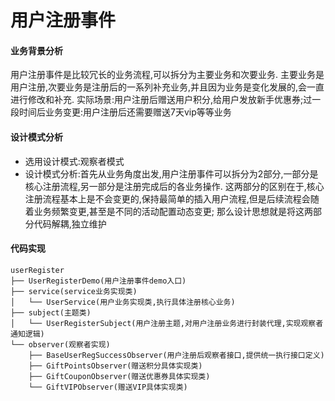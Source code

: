 # 用户注册事件
#### 业务背景分析
用户注册事件是比较冗长的业务流程,可以拆分为主要业务和次要业务.
主要业务是用户注册,次要业务是注册后的一系列补充业务,并且因为业务是变化发展的,会一直进行修改和补充.
实际场景:用户注册后赠送用户积分,给用户发放新手优惠券;过一段时间后业务变更:用户注册后还需要赠送7天vip等等业务

#### 设计模式分析
- 选用设计模式:观察者模式
- 设计模式分析:首先从业务角度出发,用户注册事件可以拆分为2部分,一部分是核心注册流程,另一部分是注册完成后的各业务操作.
这两部分的区别在于,核心注册流程基本上是不会变更的,保持最简单的插入用户流程,但是后续流程会随着业务频繁变更,甚至是不同的活动配置动态变更;
那么设计思想就是将这两部分代码解耦,独立维护

#### 代码实现
```text
userRegister
├── UserRegisterDemo(用户注册事件demo入口)
├── service(service业务实现类)
│   └── UserService(用户业务实现类,执行具体注册核心业务)
├── subject(主题类)
│   └── UserRegisterSubject(用户注册主题,对用户注册业务进行封装代理,实现观察者通知逻辑)
└── observer(观察者实现)
    ├── BaseUserRegSuccessObserver(用户注册后观察者接口,提供统一执行接口定义)
    ├── GiftPointsObserver(赠送积分具体实现类)
    ├── GiftCouponObserver(赠送优惠券具体实现类)
    └── GiftVIPObserver(赠送VIP具体实现类)
```